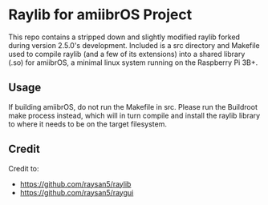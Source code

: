 # Raylib for amiibrOS Project
This repo contains a stripped down and slightly modified raylib forked during
version 2.5.0's development. Included is a src directory and Makefile used to
compile raylib (and a few of its extensions) into a shared library (.so) for
amiibrOS, a minimal linux system running on the Raspberry Pi 3B+.

## Usage
If building amiibrOS, do not run the Makefile in src. Please run the Buildroot
make process instead, which will in turn compile and install the raylib library
to where it needs to be on the target filesystem.

## Credit
Credit to:
* https://github.com/raysan5/raylib
* https://github.com/raysan5/raygui
